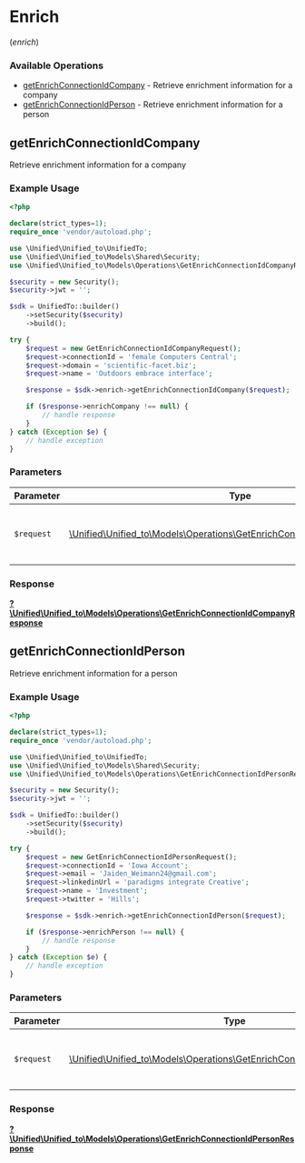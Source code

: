 # Enrich
(*enrich*)

### Available Operations

* [getEnrichConnectionIdCompany](#getenrichconnectionidcompany) - Retrieve enrichment information for a company
* [getEnrichConnectionIdPerson](#getenrichconnectionidperson) - Retrieve enrichment information for a person

## getEnrichConnectionIdCompany

Retrieve enrichment information for a company

### Example Usage

```php
<?php

declare(strict_types=1);
require_once 'vendor/autoload.php';

use \Unified\Unified_to\UnifiedTo;
use \Unified\Unified_to\Models\Shared\Security;
use \Unified\Unified_to\Models\Operations\GetEnrichConnectionIdCompanyRequest;

$security = new Security();
$security->jwt = '';

$sdk = UnifiedTo::builder()
    ->setSecurity($security)
    ->build();

try {
    $request = new GetEnrichConnectionIdCompanyRequest();
    $request->connectionId = 'female Computers Central';
    $request->domain = 'scientific-facet.biz';
    $request->name = 'Outdoors embrace interface';

    $response = $sdk->enrich->getEnrichConnectionIdCompany($request);

    if ($response->enrichCompany !== null) {
        // handle response
    }
} catch (Exception $e) {
    // handle exception
}
```

### Parameters

| Parameter                                                                                                                                   | Type                                                                                                                                        | Required                                                                                                                                    | Description                                                                                                                                 |
| ------------------------------------------------------------------------------------------------------------------------------------------- | ------------------------------------------------------------------------------------------------------------------------------------------- | ------------------------------------------------------------------------------------------------------------------------------------------- | ------------------------------------------------------------------------------------------------------------------------------------------- |
| `$request`                                                                                                                                  | [\Unified\Unified_to\Models\Operations\GetEnrichConnectionIdCompanyRequest](../../models/operations/GetEnrichConnectionIdCompanyRequest.md) | :heavy_check_mark:                                                                                                                          | The request object to use for the request.                                                                                                  |


### Response

**[?\Unified\Unified_to\Models\Operations\GetEnrichConnectionIdCompanyResponse](../../models/operations/GetEnrichConnectionIdCompanyResponse.md)**


## getEnrichConnectionIdPerson

Retrieve enrichment information for a person

### Example Usage

```php
<?php

declare(strict_types=1);
require_once 'vendor/autoload.php';

use \Unified\Unified_to\UnifiedTo;
use \Unified\Unified_to\Models\Shared\Security;
use \Unified\Unified_to\Models\Operations\GetEnrichConnectionIdPersonRequest;

$security = new Security();
$security->jwt = '';

$sdk = UnifiedTo::builder()
    ->setSecurity($security)
    ->build();

try {
    $request = new GetEnrichConnectionIdPersonRequest();
    $request->connectionId = 'Iowa Account';
    $request->email = 'Jaiden_Weimann24@gmail.com';
    $request->linkedinUrl = 'paradigms integrate Creative';
    $request->name = 'Investment';
    $request->twitter = 'Hills';

    $response = $sdk->enrich->getEnrichConnectionIdPerson($request);

    if ($response->enrichPerson !== null) {
        // handle response
    }
} catch (Exception $e) {
    // handle exception
}
```

### Parameters

| Parameter                                                                                                                                 | Type                                                                                                                                      | Required                                                                                                                                  | Description                                                                                                                               |
| ----------------------------------------------------------------------------------------------------------------------------------------- | ----------------------------------------------------------------------------------------------------------------------------------------- | ----------------------------------------------------------------------------------------------------------------------------------------- | ----------------------------------------------------------------------------------------------------------------------------------------- |
| `$request`                                                                                                                                | [\Unified\Unified_to\Models\Operations\GetEnrichConnectionIdPersonRequest](../../models/operations/GetEnrichConnectionIdPersonRequest.md) | :heavy_check_mark:                                                                                                                        | The request object to use for the request.                                                                                                |


### Response

**[?\Unified\Unified_to\Models\Operations\GetEnrichConnectionIdPersonResponse](../../models/operations/GetEnrichConnectionIdPersonResponse.md)**

